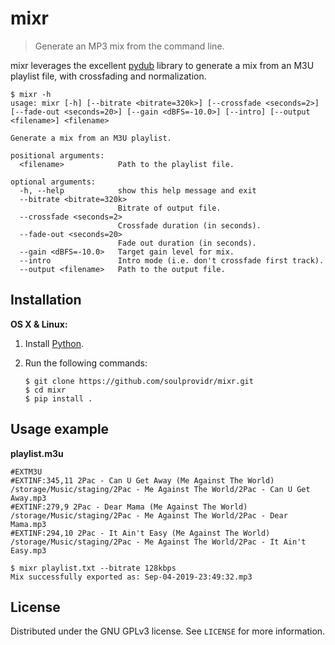 # mixr
> Generate an MP3 mix from the command line.

mixr leverages the excellent [pydub](https://github.com/jiaaro/pydub) library to generate a mix from an M3U playlist file, with crossfading and normalization.

```
$ mixr -h
usage: mixr [-h] [--bitrate <bitrate=320k>] [--crossfade <seconds=2>] [--fade-out <seconds=20>] [--gain <dBFS=-10.0>] [--intro] [--output <filename>] <filename>

Generate a mix from an M3U playlist.

positional arguments:
  <filename>            Path to the playlist file.

optional arguments:
  -h, --help            show this help message and exit
  --bitrate <bitrate=320k>
                        Bitrate of output file.
  --crossfade <seconds=2>
                        Crossfade duration (in seconds).
  --fade-out <seconds=20>
                        Fade out duration (in seconds).
  --gain <dBFS=-10.0>   Target gain level for mix.
  --intro               Intro mode (i.e. don't crossfade first track).
  --output <filename>   Path to the output file.
```

## Installation

**OS X & Linux:**

1. Install [Python](https://www.python.org/downloads/).
2. Run the following commands:

    ```
    $ git clone https://github.com/soulprovidr/mixr.git
    $ cd mixr
    $ pip install .
    ```

## Usage example

**playlist.m3u**
```
#EXTM3U
#EXTINF:345,11 2Pac - Can U Get Away (Me Against The World)
/storage/Music/staging/2Pac - Me Against The World/2Pac - Can U Get Away.mp3
#EXTINF:279,9 2Pac - Dear Mama (Me Against The World)
/storage/Music/staging/2Pac - Me Against The World/2Pac - Dear Mama.mp3
#EXTINF:294,10 2Pac - It Ain't Easy (Me Against The World)
/storage/Music/staging/2Pac - Me Against The World/2Pac - It Ain't Easy.mp3
```

```
$ mixr playlist.txt --bitrate 128kbps
Mix successfully exported as: Sep-04-2019-23:49:32.mp3
```

## License

Distributed under the GNU GPLv3 license. See ``LICENSE`` for more information.